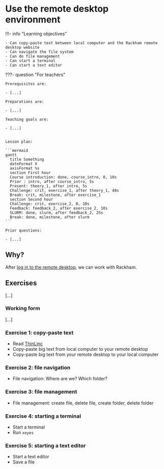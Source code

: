 # Use the remote desktop environment

!!!- info "Learning objectives"

    - Can copy-paste text between local computer and the Rackham remote desktop website
    - Can navigate the file system
    - Can do file management
    - Can start a terminal
    - Can start a text editor

???- question "For teachers"

    Prerequisites are:

    - [...]

    Preparations are:

    - [...]

    Teaching goals are:

    - [...]


    Lesson plan:

    ```mermaid
    gantt
      title Something
      dateFormat X
      axisFormat %s
      section First hour
      Course introduction: done, course_intro, 0, 10s
      Prior : intro, after course_intro, 5s
      Present: theory_1, after intro, 5s
      Challenge: crit, exercise_1, after theory_1, 40s
      Break: crit, milestone, after exercise_1
      section Second hour
      Challenge: crit, exercise_2, 0, 10s
      Feedback: feedback_2, after exercise_2, 10s
      SLURM: done, slurm, after feedback_2, 25s
      Break: done, milestone, after slurm
    ```

    Prior questions:

    - [...]


## Why?

After [log in to the remote desktop](login_remote_desktop.md),
we can work with Rackham.


## Exercises

[...]

### Working form

[...]

### Exercise 1: copy-paste text

- Read [ThinLinc](http://docs.uppmax.uu.se/software/thinlinc/)
- Copy-paste big text from local computer to your remote desktop
- Copy-paste big text from your remote desktop to your local computer

### Exercise 2: file navigation

- File navigation: Where are we? Which folder?

### Exercise 3: file management

- File management: create file, delete file, create folder, delete folder

### Exercise 4: starting a terminal

- Start a terminal
- Run `xeyes`

### Exercise 5: starting a text editor

- Start a text editor
- Save a file
